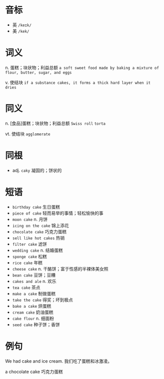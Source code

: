 # 音标

- 英 `/keɪk/`
- 美 `/kek/`

# 词义

n. 蛋糕；块状物；利益总额
`a soft sweet food made by baking a mixture of flour, butter, sugar, and eggs`

v. 使结块
`if a substance cakes, it forms a thick hard layer when it dries`

# 同义

n. [食品]蛋糕；块状物；利益总额
`Swiss roll` `torta`

vt. 使结块
`agglomerate`

# 同根

- adj. `caky` 凝固的；饼状的

# 短语

- `birthday cake` 生日蛋糕
- `piece of cake` 轻而易举的事情；轻松愉快的事
- `moon cake` n. 月饼
- `icing on the cake` 锦上添花
- `chocolate cake` 巧克力蛋糕
- `sell like hot cakes` 热销
- `filter cake` 滤饼
- `wedding cake` n. 结婚蛋糕
- `sponge cake` 松糕
- `rice cake` 年糕
- `cheese cake` n. 干酪饼；富于性感的半裸体美女照
- `bean cake` 豆饼；豆糟
- `cakes and ale` n. 欢乐
- `tea cake` 茶点
- `make a cake` 制做蛋糕
- `take the cake` 得奖；坏到极点
- `bake a cake` 烘蛋糕
- `cream cake` 奶油蛋糕
- `cake flour` n. 细面粉
- `seed cake` 种子饼；香饼

# 例句

We had cake and ice cream.
我们吃了蛋糕和冰激凌。

a chocolate cake
巧克力蛋糕


